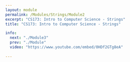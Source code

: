 ```yaml
---
layout: module
permalink: /Modules/Strings/Module2
excerpt: "CS173: Intro to Computer Science - Strings"
title: "CS173: Intro to Computer Science - Strings"

info:
  next: "./Module3"
  prev: "./Module"
  video: "https://www.youtube.com/embed/0HDf2GTg8eA"
  
---
```

